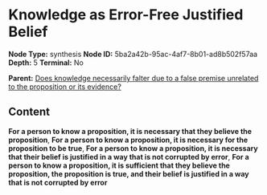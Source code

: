 # Knowledge as Error-Free Justified Belief

**Node Type:** synthesis
**Node ID:** 5ba2a42b-95ac-4af7-8b01-ad8b502f57aa
**Depth:** 5
**Terminal:** No

**Parent:** [Does knowledge necessarily falter due to a false premise unrelated to the proposition or its evidence?](does-knowledge-necessarily-falter-due-to-a-false-premise-unrelated-to-the-proposition-or-its-evidence-antithesis-b3d0e0a0-2cab-4295-9fb6-4ab74923599b.md)

## Content

**For a person to know a proposition, it is necessary that they believe the proposition**, **For a person to know a proposition, it is necessary for the proposition to be true**, **For a person to know a proposition, it is necessary that their belief is justified in a way that is not corrupted by error**, **For a person to know a proposition, it is sufficient that they believe the proposition, the proposition is true, and their belief is justified in a way that is not corrupted by error**
